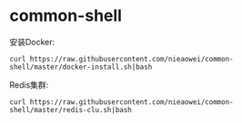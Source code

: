 # common-shell

安装Docker: 
  
  `curl https://raw.githubusercontent.com/nieaowei/common-shell/master/docker-install.sh|bash`

Redis集群:

  `curl https://raw.githubusercontent.com/nieaowei/common-shell/master/redis-clu.sh|bash`
